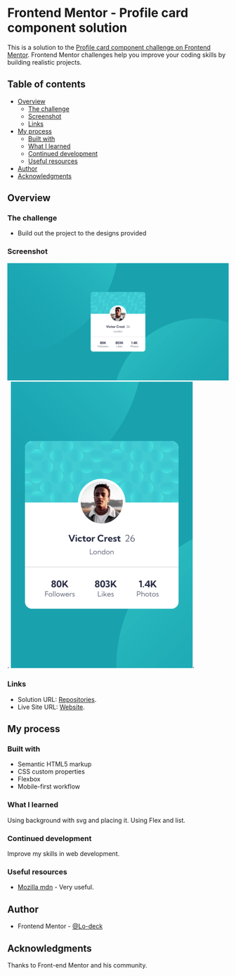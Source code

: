 # Frontend Mentor - Profile card component solution

This is a solution to the [Profile card component challenge on Frontend Mentor](https://www.frontendmentor.io/challenges/profile-card-component-cfArpWshJ). Frontend Mentor challenges help you improve your coding skills by building realistic projects. 

## Table of contents

- [Overview](#overview)
  - [The challenge](#the-challenge)
  - [Screenshot](#screenshot)
  - [Links](#links)
- [My process](#my-process)
  - [Built with](#built-with)
  - [What I learned](#what-i-learned)
  - [Continued development](#continued-development)
  - [Useful resources](#useful-resources)
- [Author](#author)
- [Acknowledgments](#acknowledgments)


## Overview

### The challenge

- Build out the project to the designs provided

### Screenshot

![screenshot desktop](https://github.com/Lo-Deck/Profile-card-component/blob/main/screenshot/Profile%20card%20component-desktop.png).
![screenshot mobile](https://github.com/Lo-Deck/Profile-card-component/blob/main/screenshot/Profile%20card%20component-mobile.png).

### Links

- Solution URL: [Repositories](https://github.com/Lo-Deck/Profile-card-component).
- Live Site URL: [Website](https://lo-deck.github.io/Profile-card-component/).

## My process

### Built with

- Semantic HTML5 markup
- CSS custom properties
- Flexbox
- Mobile-first workflow

### What I learned

Using background with svg and placing it. Using Flex and list.

### Continued development

Improve my skills in web development.

### Useful resources

- [Mozilla mdn](https://developer.mozilla.org/) - Very useful.

## Author

- Frontend Mentor - [@Lo-deck](https://www.frontendmentor.io/profile/Lo-Deck)

## Acknowledgments

Thanks to Front-end Mentor and his community.

